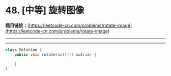 # 48. [中等] 旋转图像

**题目链接：**[https://leetcode-cn.com/problems/rotate-image](https://leetcode-cn.com/problems/rotate-image)

---

<Cards card="leetcode_48_rotate-image"></Cards>

---

```java
class Solution {
    public void rotate(int[][] matrix) {
        
    }
}
```